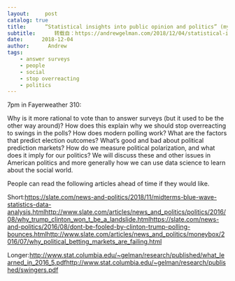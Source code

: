```yaml
---
layout:     post
catalog: true
title:      “Statistical insights into public opinion and politics” (my talk for the Columbia Data Science Society this Wed 9pm)
subtitle:      转载自：https://andrewgelman.com/2018/12/04/statistical-insights-into-public-opinion-and-politics-my-talk-for-the-columbia-data-science-society-this-wed-9pm/
date:      2018-12-04
author:      Andrew
tags:
    - answer surveys
    - people
    - social
    - stop overreacting
    - politics
---
```





7pm in Fayerweather 310:

Why is it more rational to vote than to answer surveys (but it used to be the other way around)? How does this explain why we should stop overreacting to swings in the polls? How does modern polling work? What are the factors that predict election outcomes? What’s good and bad about political prediction markets? How do we measure political polarization, and what does it imply for our politics? We will discuss these and other issues in American politics and more generally how we can use data science to learn about the social world.

People can read the following articles ahead of time if they would like.

Short:https://slate.com/news-and-politics/2018/11/midterms-blue-wave-statistics-data-analysis.htmlhttp://www.slate.com/articles/news_and_politics/politics/2016/08/why_trump_clinton_won_t_be_a_landslide.htmlhttps://slate.com/news-and-politics/2016/08/dont-be-fooled-by-clinton-trump-polling-bounces.htmlhttp://www.slate.com/articles/news_and_politics/moneybox/2016/07/why_political_betting_markets_are_failing.html

Longer:http://www.stat.columbia.edu/~gelman/research/published/what_learned_in_2016_5.pdfhttp://www.stat.columbia.edu/~gelman/research/published/swingers.pdf



